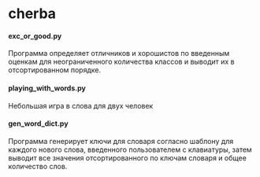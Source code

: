 # cherba
<h4>exc_or_good.py</h4> 
Программа определяет отличников и хорошистов по введенным оценкам для неограниченного количества классов и выводит их в отсортированном порядке.

<h4>playing_with_words.py</h4>
Небольшая игра в слова для двух человек

<h4>gen_word_dict.py</h4>
Программа генерирует ключи для словаря согласно шаблону для каждого нового слова, введенного пользователем с клавиатуры, затем выводит все значения отсортированного по ключам словаря и общее количество слов.

